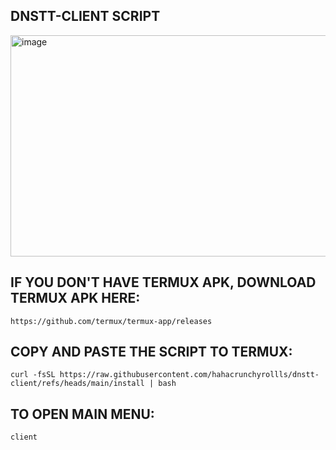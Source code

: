 ## DNSTT-CLIENT SCRIPT
<img width="720" height="354" alt="image" src="https://github.com/user-attachments/assets/176383ca-e4a9-4aa3-85d3-57274d52f6f0" />

## IF YOU DON'T HAVE TERMUX APK, DOWNLOAD TERMUX APK HERE:
```
https://github.com/termux/termux-app/releases
```

## COPY AND PASTE THE SCRIPT TO TERMUX:

```
curl -fsSL https://raw.githubusercontent.com/hahacrunchyrollls/dnstt-client/refs/heads/main/install | bash
```

## TO OPEN MAIN MENU:

```
client
```



